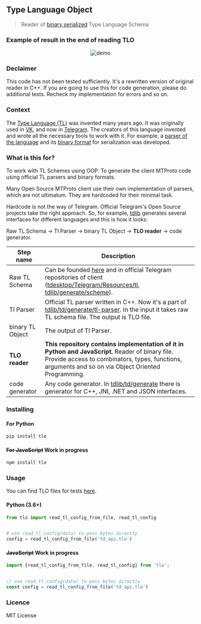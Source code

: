## Type Language Object

> Reader of [binary serialized](https://core.telegram.org/mtproto/serialize) Type Language Schema

### Example of result in the end of reading TLO

<p align="center">
    <img src="https://raw.githubusercontent.com/MarshalX/tlo/main/.github/resources/demo.gif" alt="demo">
</p>

### Declaimer

This code has not been tested sufficiently. 
It's a rewritten version of original reader in C++.
If you are going to use this for code generation, 
please do additional tests. 
Recheck my implementation for errors and so on.

### Context

The [Type Language (TL)](https://core.telegram.org/mtproto/TL) was
invented many years ago. It was originally used in [VK](https://vk.com/),
and now in [Telegram](https://telegram.org). 
The creators of this language invented and 
wrote all the necessary tools to work with it.
For example, a [parser of the language](https://github.com/vysheng/tl-parser)
and its [binary format](https://core.telegram.org/mtproto/serialize)
for serialization was developed.

### What is this for?

To work with TL Schemes using OOP. To generate the client MTProto code using
official TL parsers and binary formats.

Many Open Source MTProto client use their own implementation of parsers, 
which are not ultimatum. They are hardcoded for their minimal task.

Hardcode is not the way of Telegram. Official Telegram's Open Source projects 
take the right approach. So, for example, [tdlib](https://github.com/tdlib/td)
generates several interfaces for different languages and this is how it looks:

Raw TL Schema -> Tl Parser -> binary TL Object -> **TLO reader** -> code generator.

| Step name | Description |
| --------- | ----------- |
| Raw TL Schema  | Can be founded [here](https://core.telegram.org/schema) and in official Telegram repositories of client ([tdesktop/Telegram/Resources/tl](https://github.com/telegramdesktop/tdesktop/tree/dev/Telegram/Resources/tl), [tdlib/generate/scheme](https://github.com/tdlib/td/tree/master/td/generate/scheme)).  |
| Tl Parser | Official TL parser written in C++. Now it's a part of [tdlib/td/generate/tl-parser](https://github.com/tdlib/td/tree/master/td/generate/tl-parser). In the input it takes raw TL schema file. The output is TLO file. |
| binary TL Object | The output of Tl Parser. |
| **TLO reader** | **This repository contains implementation of it in Python and JavaScript.** Reader of binary file. Provide access to combinators, types, functions, arguments and so on via Object Oriented Programming. |
| code generator | Any code generator. In [tdlib/td/generate](https://github.com/tdlib/td/tree/master/td/generate) there is generator for C++, JNI, .NET and JSON interfaces. |

### Installing

#### For Python
```bash
pip install tlo
```

#### ~~For JavaScript~~ Work in progress
```bash
npm install tlo
```

### Usage

You can find TLO files for tests [here](https://github.com/MarshalX/tlo/tree/main/tlo_for_tests).

#### Python (3.6+)
```python
from tlo import read_tl_config_from_file, read_tl_config


# use read_tl_config(data) to pass bytes directly
config = read_tl_config_from_file('td_api.tlo')
```

#### ~~JavaScript~~ Work in progress
```javascript
import {read_tl_config_from_file, read_tl_config} from 'tlo';


// use read_tl_config(data) to pass bytes directly
const config = read_tl_config_from_file('td_api.tlo')
```

### Licence

MIT License
